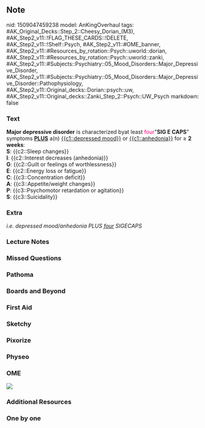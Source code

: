 ## Note
nid: 1509047459238
model: AnKingOverhaul
tags: #AK_Original_Decks::Step_2::Cheesy_Dorian_(M3), #AK_Step2_v11::!FLAG_THESE_CARDS::!DELETE, #AK_Step2_v11::!Shelf::Psych, #AK_Step2_v11::#OME_banner, #AK_Step2_v11::#Resources_by_rotation::Psych::uworld::dorian, #AK_Step2_v11::#Resources_by_rotation::Psych::uworld::zanki, #AK_Step2_v11::#Subjects::Psychiatry::05_Mood_Disorders::Major_Depressive_Disorder, #AK_Step2_v11::#Subjects::Psychiatry::05_Mood_Disorders::Major_Depressive_Disorder::Pathophysiology, #AK_Step2_v11::Original_decks::Dorian::psych::uw, #AK_Step2_v11::Original_decks::Zanki_Step_2::Psych::UW_Psych
markdown: false

### Text
<div>
  <b>Major depressive disorder</b> is characterized byat least
  <font color="#FC0280">four</font>"<b>SIG E CAPS</b>" symptoms
  <u><b>PLUS</b></u> a(n) <u>{{c1::depressed mood}}</u> or
  <u>{{c1::anhedonia}}</u> for ≥ <b>2 weeks</b>:
</div>
<div>
  <b>S</b>: {{c2::Sleep changes}}
</div>
<div>
  <b>I</b>: {{c2::Interest decreases (anhedonia)}}
</div>
<div>
  <b>G</b>: {{c2::Guilt or feelings of worthlessness}}
</div>
<div>
  <b>E</b>: {{c2::Energy loss or fatigue}}
</div>
<div>
  <b>C</b>: {{c3::Concentration deficit}}
</div>
<div>
  <b>A</b>: {{c3::Appetite/weight changes}}
</div>
<div>
  <b>P</b>: {{c3::Psychomotor retardation or agitation}}
</div>
<div>
  <b>S</b>: {{c3::Suicidality}}
</div>

### Extra
<i>i.e. depressed mood/anhedonia PLUS <u>four</u> SIGECAPS</i>

### Lecture Notes


### Missed Questions


### Pathoma


### Boards and Beyond


### First Aid


### Sketchy


### Pixorize


### Physeo


### OME
<div class="ome-widget">
  <a href="https://onlinemeded.org?ref=anki"><img src=
  "_OME_AnkiFlashcards_General_3.png"></a>
</div>

### Additional Resources


### One by one

